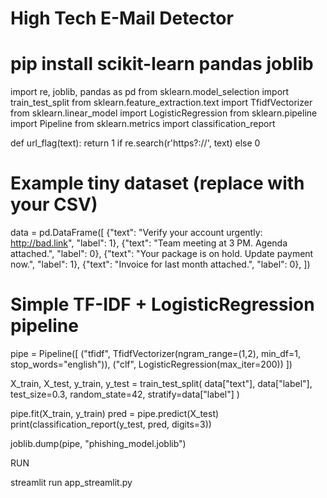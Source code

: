 # High Tech E-Mail Detector

# pip install scikit-learn pandas joblib
import re, joblib, pandas as pd
from sklearn.model_selection import train_test_split
from sklearn.feature_extraction.text import TfidfVectorizer
from sklearn.linear_model import LogisticRegression
from sklearn.pipeline import Pipeline
from sklearn.metrics import classification_report

def url_flag(text): 
    return 1 if re.search(r'https?://', text) else 0

# Example tiny dataset (replace with your CSV)
data = pd.DataFrame([
    {"text": "Verify your account urgently: http://bad.link", "label": 1},
    {"text": "Team meeting at 3 PM. Agenda attached.", "label": 0},
    {"text": "Your package is on hold. Update payment now.", "label": 1},
    {"text": "Invoice for last month attached.", "label": 0},
])

# Simple TF-IDF + LogisticRegression pipeline
pipe = Pipeline([
    ("tfidf", TfidfVectorizer(ngram_range=(1,2), min_df=1, stop_words="english")),
    ("clf", LogisticRegression(max_iter=200))
])

X_train, X_test, y_train, y_test = train_test_split(
    data["text"], data["label"], test_size=0.3, random_state=42, stratify=data["label"]
)

pipe.fit(X_train, y_train)
pred = pipe.predict(X_test)
print(classification_report(y_test, pred, digits=3))

joblib.dump(pipe, "phishing_model.joblib")

RUN

streamlit run app_streamlit.py